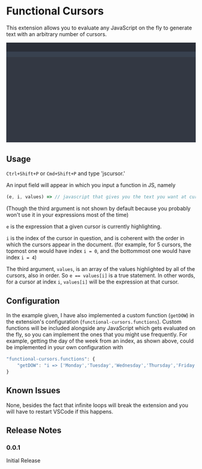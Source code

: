 # Functional Cursors

This extension allows you to evaluate any JavaScript on the fly to generate text with an arbitrary number of cursors.

![js-cursors](js-cursors.gif)

## Usage

`Ctrl+Shift+P` or `Cmd+Shift+P` and type 'jscursor.'

An input field will appear in which you input a function in JS, namely

```javascript
(e, i, values) => // javascript that gives you the text you want at cursor i
```

(Though the third argument is not shown by default because you probably won't use it in your expressions most of the time)

`e` is the expression that a given cursor is currently highlighting.

`i` is the index of the cursor in question, and is coherent with the order in which the cursors appear in the document. (for example, for 5 cursors, the topmost one would have index `i = 0`, and the bottommost one would have index `i = 4`)

The third argument, `values`, is an array of the values highlighted by all of the cursors, also in order. So `e == values[i]` is a true statement. In other words, for a cursor at index `i`, `values[i]` will be the expression at that cursor.

## Configuration

In the example given, I have also implemented a custom function (`getDOW`) in the extension's configuration (`functional-cursors.functions`). Custom functions will be included alongside any JavaScript which gets evaluated on the fly, so you can implement the ones that you might use frequently. For example, getting the day of the week from an index, as shown above, could be implemented in your own configuration with

```js
"functional-cursors.functions": {
    "getDOW": "i => ['Monday','Tuesday','Wednesday','Thursday','Friday','Saturday','Sunday'][(i % 7)]"
}
```

## Known Issues

None, besides the fact that infinite loops will break the extension and you will have to restart VSCode if this happens.

## Release Notes

### 0.0.1

Initial Release
